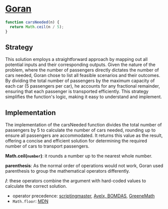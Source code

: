 # [Goran](https://edabit.com/user/3WtHp4MBzciz4AE8M)

```js
function carsNeeded(n) {
  return Math.ceil(n / 5);
}
```

## Strategy

This solution employs a straightforward approach by mapping out all potential
inputs and their corresponding outputs. Given the nature of the problem, where
the number of passengers directly dictates the number of cars needed, Goran
chose to list all feasible scenarios and their outcomes. By dividing the total
number of passengers by the maximum capacity of each car (5 passengers per car),
he accounts for any fractional remainder, ensuring that each passenger is
transported efficiently. This strategy simplifies the function's logic, making
it easy to understand and implement.

## Implementation

The implementation of the carsNeeded function divides the total number of
passengers by 5 to calculate the number of cars needed, rounding up to ensure
all passengers are accommodated. It returns this value as the result, offering a
concise and efficient solution for determining the required number of cars to
transport passengers.

**Math.ceil(`number`)**: it rounds a number up to the nearest whole number.

**parenthesis**: As the normal order of operations would not work, Goran used
parenthesis to group the mathematical operators differently.

**/**: these operators combine the argument with hard-coded values to calculate
the correct solution.

- operator precedence:
  [scriptingmaster](http://www.scriptingmaster.com/javascript/operator-precedence.asp),
  [Avelx, BOMDAS](https://www.youtube.com/watch?v=v-L5v6GEFcY),
  [GreeneMath](https://www.youtube.com/watch?v=XI2KKC_7FAM)
- `Math.floor`:
  [MDN](https://developer.mozilla.org/en-US/docs/Web/JavaScript/Reference/Global_Objects/Math/floor)
